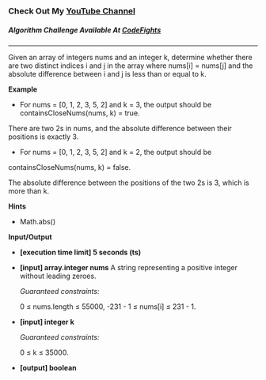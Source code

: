 ### Check Out My [YouTube Channel](https://www.youtube.com/@golbargnet)

##### Algorithm Challenge Available At [CodeFights](https://codefights.com/interview-practice/task/njfXsvjRthFKmMwLC)
---
Given an array of integers nums and an integer k, determine whether there are two distinct indices i and j in the array where nums[i] = nums[j] and the absolute difference between i and j is less than or equal to k.

**Example**
-   For nums = [0, 1, 2, 3, 5, 2] and k = 3, the output should be
    containsCloseNums(nums, k) = true.

There are two 2s in nums, and the absolute difference between their positions is exactly 3.

-   For nums = [0, 1, 2, 3, 5, 2] and k = 2, the output should be

containsCloseNums(nums, k) = false.

The absolute difference between the positions of the two 2s is 3, which is more than k.

**Hints**
-   Math.abs()

**Input/Output**

- **[execution time limit] 5 seconds (ts)**
- **[input] array.integer nums**
  A string representing a positive integer without leading zeroes.

  *Guaranteed constraints:*

  0 ≤ nums.length ≤ 55000,
  -231 - 1 ≤ nums[i] ≤ 231 - 1.

- **[input] integer k**

  *Guaranteed constraints:*

  0 ≤ k ≤ 35000.

-   **[output] boolean**
